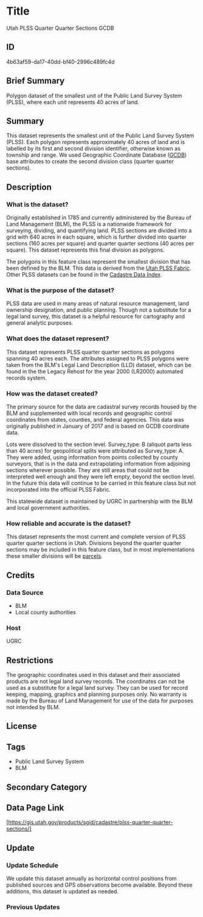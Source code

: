 # Title

Utah PLSS Quarter Quarter Sections GCDB

## ID

4b63af59-da17-40dd-bf40-2996c489fc4d

## Brief Summary

Polygon dataset of the smallest unit of the Public Land Survey System (PLSS), where each unit represents 40 acres of land.

## Summary

This dataset represents the smallest unit of the Public Land Survey System (PLSS). Each polygon represents approximately 40 acres of land and is labelled by its first and second division identifier, otherwise known as township and range. We used Geographic Coordinate Database ([GCDB](https://www.sciencebase.gov/catalog/item/4f4e4a7fe4b07f02db648dce)) base attributes to create the second division class (quarter quarter sections).

## Description

### What is the dataset?

Originally established in 1785 and currently administered by the Bureau of Land Management (BLM), the PLSS is a nationwide framework for surveying, dividing, and quantifying land. PLSS sections are divided into a grid with 640 acres in each square, which is further divided into quarter sections (160 acres per square) and quarter quarter sections (40 acres per square). This dataset represents this final division as polygons.

The polygons in this feature class represent the smallest division that has been defined by the BLM. This data is derived from the [Utah PLSS Fabric](https://gis.utah.gov/products/sgid/cadastre/parcel-fabric/). Other PLSS datasets can be found in the [Cadastre Data Index](https://gis.utah.gov/products/sgid/cadastre/).

### What is the purpose of the dataset?

PLSS data are used in many areas of natural resource management, land ownership designation, and public planning. Though not a substitute for a legal land survey, this dataset is a helpful resource for cartography and general analytic purposes.

### What does the dataset represent?

This dataset represents PLSS quarter quarter sections as polygons spanning 40 acres each. The attributes assigned to PLSS polygons were taken from the BLM's Legal Land Description (LLD) dataset, which can be found in the the Legacy Rehost for the year 2000 (LR2000) automated records system.

### How was the dataset created?

The primary source for the data are cadastral survey records housed by the BLM and supplemented with local records and geographic control coordinates from states, counties, and federal agencies. This data was originally published in January of 2017 and is based on GCDB coordinate data.

<!--- I admit I don't know what this next bit refers to. Is it worth including for those that use this dataset regularly? -->

Lots were dissolved to the section level. Survey_type: B (aliquot parts less than 40 acres) for geopolitical splits were attributed as Survey_type: A. They were added, using information from points collected by county surveyors, that is in the data and extrapolating information from adjoining sections wherever possible. They are still areas that could not be interpreted well enough and they were left empty, beyond the section level. In the future this data will continue to be carried in this feature class but not incorporated into the official PLSS Fabric.

This statewide dataset is maintained by UGRC in partnership with the BLM and local government authorities.

### How reliable and accurate is the dataset?

This dataset represents the most current and complete version of PLSS quarter quarter sections in Utah. Divisions beyond the quarter quarter sections may be included in this feature class, but in most implementations these smaller divisions will be [parcels](https://gis.utah.gov/products/sgid/cadastre/parcels/).

## Credits

### Data Source

- BLM
- Local county authorities

### Host

UGRC

## Restrictions

The geographic coordinates used in this dataset and their associated products are not legal land survey records. The coordinates can not be used as a substitute for a legal land survey. They can be used for record keeping, mapping, graphics and planning purposes only. No warranty is made by the Bureau of Land Management for use of the data for purposes not intended by BLM.

## License

## Tags

- Public Land Survey System
- BLM

## Secondary Category

## Data Page Link

[https://gis.utah.gov/products/sgid/cadastre/plss-quarter-quarter-sections/]

## Update

### Update Schedule

We update this dataset annually as horizontal control positions from published sources and GPS observations become available. Beyond these additions, this dataset is updated as needed.

### Previous Updates
